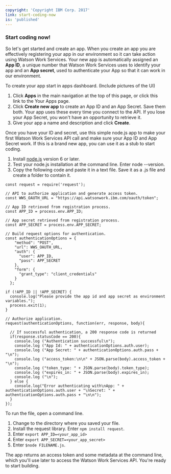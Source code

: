 ```yaml
---
copyright: 'Copyright IBM Corp. 2017'
link: start-coding-now
is: 'published'
---
```


### Start coding now!

So let's get started and create an app.  When you create an app you are effectively registering your app in our environment so it can take action using Watson Work Services.   Your new app is automatically assigned an **App ID**, a unique number that Watson Work Services uses to identify your app and an **App secret**, used to authenticate your App so that it can work in our environment.

To create your app start in apps dashboard.  (Include pictures of the UI)
1. Click **Apps** in the main navigation at the top of this page, or click this link to the Your Apps page.
2. Click **Create new app** to create an App ID and an App Secret. Save them both. Your app uses these every time you connect to the API. If you lose your App Secret, you won't have an opportunity to retrieve it.
3. Give your app a name and description and click **Create**.

Once you have your ID and secret, use this simple node.js app to make your first Watson Work Services API call and make sure your App ID and App Secret work. If this is a brand new app, you can use it as a stub to start coding.
1. Install [node.js](https://nodejs.org/en/) version 6 or later.
2. Test your node.js installation at the command line. Enter node --version.
3. Copy the following code and paste it in a text file. Save it as a .js file and create a folder to contain it.

```
const request = require('request');

// API to authorize application and generate access token.
const WWS_OAUTH_URL = "https://api.watsonwork.ibm.com/oauth/token";

// App ID retrieved from registration process.
const APP_ID = process.env.APP_ID;

// App secret retrieved from registration process.
const APP_SECRET = process.env.APP_SECRET;

// Build request options for authentication.
const authenticationOptions = {
    "method": "POST",
    "url": WWS_OAUTH_URL,
    "auth": {
      "user": APP_ID,
      "pass": APP_SECRET
    },
    "form": {
      "grant_type": "client_credentials"
    }
  };

if (!APP_ID || !APP_SECRET) {
  console.log("Please provide the app id and app secret as environment variables.");
  process.exit(1);
}

// Authorize application.
request(authenticationOptions, function(err, response, body){

  // If successful authentication, a 200 response code is returned
  if(response.statusCode == 200){
    console.log ("Authentication successful\n");
    console.log ("App Id: " + authenticationOptions.auth.user);
    console.log ("App Secret: " + authenticationOptions.auth.pass + "\n");
    console.log ("access_token:\n\n" + JSON.parse(body).access_token + "\n");
    console.log ("token_type: " + JSON.parse(body).token_type);
    console.log ("expires_in: " + JSON.parse(body).expires_in);
    console.log ("\n");
  } else {
    console.log("Error authenticating with\nApp: " + authenticationOptions.auth.user + "\nSecret: " + authenticationOptions.auth.pass + "\n\n");
  }
});

```

To run the file, open a command line.

1. Change to the directory where you saved your file.
2. Install the request library. Enter `npm install request`.
3. Enter `export APP_ID=<your_app_id>`
4. Enter `export APP_SECRET=<your_app_secret>`
5. Enter `$node FILENAME.js`.

The app returns an access token and some metadata at the command line, which you'll use later to access the Watson Work Services API. You're ready to start building.
